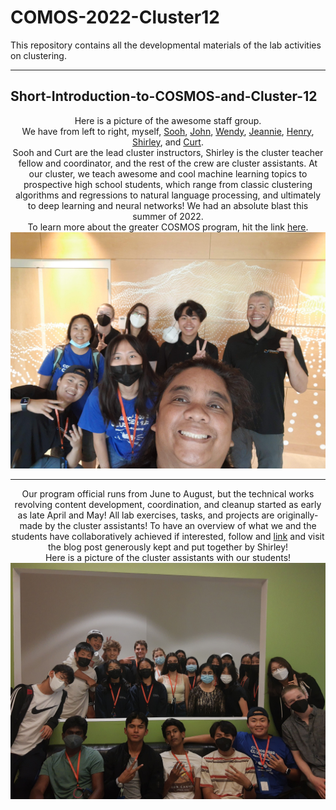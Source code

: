 # COMOS-2022-Cluster12
This repository contains all the developmental materials of the lab activities on clustering.
<hr>

## Short-Introduction-to-COSMOS-and-Cluster-12
<p align="center">
  Here is a picture of the awesome staff group.<br>
  We have from left to right, myself, <a href="https://www.soohyunnamliao.com/">Sooh</a>, <a href="https://www.linkedin.com/in/john-driscoll-/">John</a>, <a href="https://www.linkedin.com/in/wenhua-liang-4922721a4/">Wendy</a>, <a href="https://www.linkedin.com/in/jeannie-kim-504552190/">Jeannie</a>, <a href="https://www.linkedin.com/in/henrytluu/?trk=public_profile_browsemap">Henry</a>, <a href="https://mrsmiranda.com/">Shirley</a>, and <a href="https://jacobsschool.ucsd.edu/people/profile/curt-schurgers">Curt</a>.<br>
  Sooh and Curt are the lead cluster instructors, Shirley is the cluster teacher fellow and coordinator, and the rest of the crew are cluster assistants. At our cluster, we teach awesome and cool machine learning topics to prospective high school students, which range from classic clustering algorithms and regressions to natural language processing, and ultimately to deep learning and neural networks! We had an absolute blast this summer of 2022.<br>
  To learn more about the greater COSMOS program, hit the link <a href="https://jacobsschool.ucsd.edu/cosmos">here</a>.<br>
  <img src="Visuals/staff.jpg">
</p>
<hr>
<p align="center">
  Our program official runs from June to August, but the technical works revolving content development, coordination, and cleanup started as early as late April and May! All lab exercises, tasks, and projects are originally-made by the cluster assistants! To have an overview of what we and the students have collaboratively achieved if interested, follow and <a href="https://ucsdcosmoscluster12-2022.blogspot.com/">link</a> and visit the blog post generously kept and put together by Shirley!<br>
  Here is a picture of the cluster assistants with our students!<br>
  <img src="Visuals/everyone.jpg">
</p>

